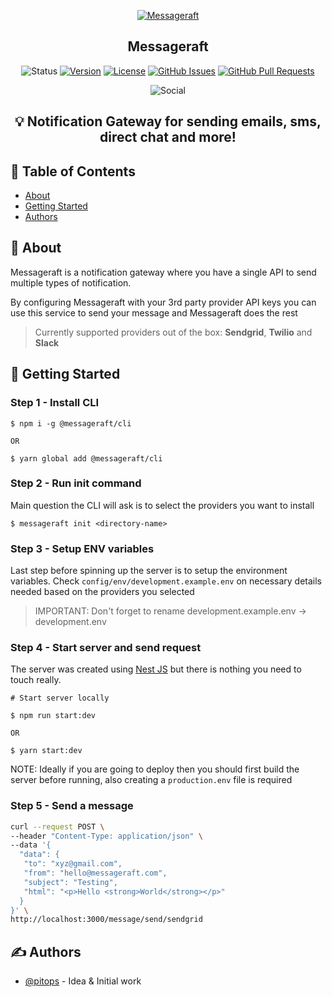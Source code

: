 <p align="center">
  <a href="" rel="noopener">
 <img src="https://i.imgur.com/K8iNOa8.png" alt="Messageraft"></a>
</p>

<h2 align="center">Messageraft</h3>

<div align="center">

![Status](https://img.shields.io/badge/status-active-success.svg)
[![Version](https://img.shields.io/npm/v/@messageraft/cli.svg)](https://npmjs.org/package/@messageraft/cli)
[![License](https://img.shields.io/npm/l/@messageraft/cli)](https://github.com/messageraft/cli/blob/main/package.json)
[![GitHub Issues](https://img.shields.io/github/issues/messageraft/cli.svg)](https://github.com/messageraft/cli/issues)
[![GitHub Pull Requests](https://img.shields.io/github/issues-pr/messageraft/cli.svg)](https://github.com/messageraft/cli/pulls)
</div>

<div align="center">

![Social](https://img.shields.io/twitter/follow/messageraft_com?style=social)

</div>

## <p align = "center">💡 Notification Gateway for sending emails, sms, direct chat and more!</p>

## 📝 Table of Contents

<!-- toc -->
- [About](#about)
- [Getting Started](#getting-started)
- [Authors](#authors)
<!-- tocstop -->

<!-- about -->
## 🧐 About <a name = "about"></a>
Messageraft is a notification gateway where you have a single API to send multiple types of notification.

By configuring Messageraft with your 3rd party provider API keys you can use this service to send your message and Messageraft does the rest

> Currently supported providers out of the box: **Sendgrid**, **Twilio** and **Slack**
<!-- aboutstop -->

## 🏁 Getting Started <a name ="getting-started"></a>

### Step 1 - Install CLI

```sh-session
$ npm i -g @messageraft/cli

OR

$ yarn global add @messageraft/cli
```

### Step 2 - Run init command
Main question the CLI will ask is to select the providers you want to install

```sh-session
$ messageraft init <directory-name>
```

### Step 3 - Setup ENV variables
Last step before spinning up the server is to setup the environment variables. Check `config/env/development.example.env` on necessary details needed based on the providers you selected

> IMPORTANT: Don't forget to rename development.example.env -> development.env

### Step 4 - Start server and send request
The server was created using [Nest JS](https://nestjs.com/) but there is nothing you need to touch really.
```sh-session
# Start server locally

$ npm run start:dev
 
OR

$ yarn start:dev
```
NOTE: Ideally if you are going to deploy then you should first build the server before running, also creating a `production.env` file is required

### Step 5 - Send a message

```bash
curl --request POST \
--header "Content-Type: application/json" \
--data '{
  "data": {
   "to": "xyz@gmail.com",
   "from": "hello@messageraft.com",
   "subject": "Testing",
   "html": "<p>Hello <strong>World</strong></p>"
  }
}' \
http://localhost:3000/message/send/sendgrid
```


<!-- usagestop -->

## ✍️ Authors <a name = "authors"></a>

- [@pitops](https://github.com/pitops) - Idea & Initial work
